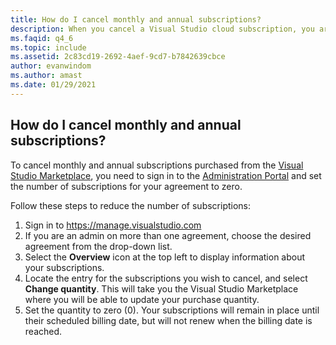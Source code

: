 ```yaml
---
title: How do I cancel monthly and annual subscriptions?
description: When you cancel a Visual Studio cloud subscription, you are canceling automatic renewal. The subscription continues until its normal...
ms.faqid: q4_6
ms.topic: include
ms.assetid: 2c83cd19-2692-4aef-9cd7-b7842639cbce
author: evanwindom
ms.author: amast
ms.date: 01/29/2021
---
```


## How do I cancel monthly and annual subscriptions?
To cancel monthly and annual subscriptions purchased from the [Visual Studio Marketplace](https://marketplace.visualstudio.com), you need to sign in to the [Administration Portal](https://manage.visualstudio.com) and set the number of subscriptions for your agreement to zero.

Follow these steps to reduce the number of subscriptions:
1.	Sign in to https://manage.visualstudio.com
2.	If you are an admin on more than one agreement, choose the desired agreement from the drop-down list.
3.	Select the **Overview** icon at the top left to display information about your subscriptions.
4.	Locate the entry for the subscriptions you wish to cancel, and select **Change quantity**. This will take you the Visual Studio Marketplace where you will be able to update your purchase quantity. 
5.	Set the quantity to zero (0). Your subscriptions will remain in place until their scheduled billing date, but will not renew when the billing date is reached.


